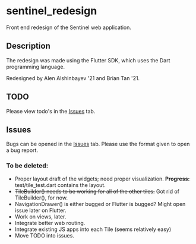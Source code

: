 # sentinel_redesign

Front end redesign of the Sentinel web application.

## Description

The redesign was made using the Flutter SDK, which uses the Dart programming language.

Redesigned by Alen Alshinbayev '21 and Brian Tan '21.

## TODO

Please view todo's in the [Issues](https://github.com/rentedpandas/sentinel_redesign/issues) tab.

## Issues

Bugs can be opened in the [Issues](https://github.com/rentedpandas/sentinel_redesign/issues) tab. Please use the format given to open a bug report.

### To be deleted:

* Proper layout draft of the widgets; need proper visualization. **Progress:** test/tile_test.dart contains the layout.
* ~~TileBuilder() needs to be working for all of the other tiles.~~ Got rid of TileBuilder(), for now.
* NavigationDrawer() is either bugged or Flutter is bugged? Might open issue later on Flutter.
* Work on views, later.
* Integrate better web routing.
* Integrate existing JS apps into each Tile (seems relatively easy)
* Move TODO into issues.
